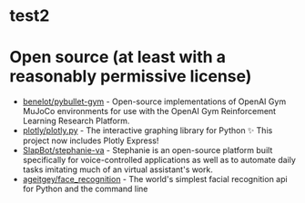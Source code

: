 # test2 

# Open source (at least with a reasonably permissive license)
* [benelot/pybullet-gym](https://github.com/benelot/pybullet-gym) - Open-source implementations of OpenAI Gym MuJoCo environments for use with the OpenAI Gym Reinforcement Learning Research Platform.
* [plotly/plotly.py](https://github.com/plotly/plotly.py) - The interactive graphing library for Python :sparkles: This project now includes Plotly Express!
* [SlapBot/stephanie-va](https://github.com/SlapBot/stephanie-va) - Stephanie is an open-source platform built specifically for voice-controlled applications as well as to automate daily tasks imitating much of an virtual assistant's work.
* [ageitgey/face_recognition](https://github.com/ageitgey/face_recognition) - The world's simplest facial recognition api for Python and the command line
